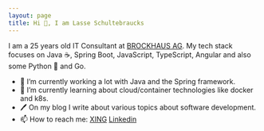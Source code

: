 ```yaml
---
layout: page
title: Hi 👋, I am Lasse Schultebraucks
---
```


I am a 25 years old IT Consultant at [BROCKHAUS AG](https://www.brockhaus-ag.de/). My tech stack focuses on Java ☕, Spring Boot, JavaScript, TypeScript, Angular and also some Python 🐍 and Go.

- 🔭 I’m currently working a lot with Java and the Spring framework.
- 🌱 I’m currently learning about cloud/container technologies like docker and k8s.
- 🖊  On my blog I write about various topics about software development.
- 📫 How to reach me: [XING](https://www.xing.com/profile/Lasse_Schultebraucks/)  [Linkedin](https://www.linkedin.com/in/lasse-schultebraucks-407b54175/)
